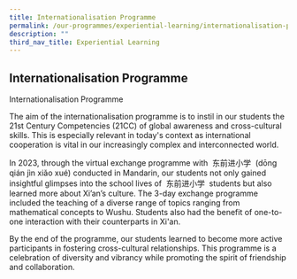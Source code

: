 ```yaml
---
title: Internationalisation Programme
permalink: /our-programmes/experiential-learning/internationalisation-programme/
description: ""
third_nav_title: Experiential Learning
---
```

## **Internationalisation Programme**

Internationalisation Programme

The aim of the internationalisation programme is to instil in our students the 21st Century Competencies (21CC) of global awareness and cross-cultural skills. This is especially relevant in today's context as international cooperation is vital in our increasingly complex and interconnected world.  
  
In 2023, through the virtual exchange programme with  东前进小学  (dōng qián jìn xiǎo xué) conducted in Mandarin, our students not only gained insightful glimpses into the school lives of  东前进小学  students but also learned more about Xi’an’s culture. The 3-day exchange programme included the teaching of a diverse range of topics ranging from mathematical concepts to Wushu. Students also had the benefit of one-to-one interaction with their counterparts in Xi'an.  
  
By the end of the programme, our students learned to become more active participants in fostering cross-cultural relationships. This programme is a celebration of diversity and vibrancy while promoting the spirit of friendship and collaboration.
